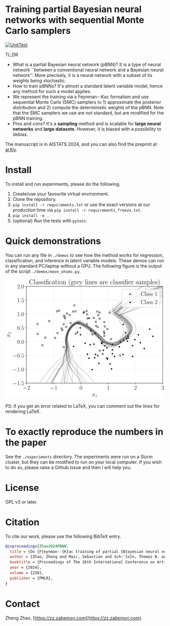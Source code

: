 # Training partial Bayesian neural networks with sequential Monte Carlo samplers
[![UnitTest](https://github.com/spdes/pbnn/actions/workflows/unittest.yml/badge.svg)](https://github.com/spdes/pbnn/actions/workflows/unittest.yml)

TL;DR 

- What is a partial Bayesian neural network (pBNN)? It is a type of neural network ``between a conventional neural network and a Bayesian neural network''. More precisely, it is a neural network with a subset of its weights being stochastic.
- How to train pBNNs? It's almost a standard latent variable model, hence any method for such a model applies.
- We represent the training via a Feynman--Kac formalism and use sequential Monte Carlo (SMC) samplers to 1) approximate the posterior distribution and 2) compute the deterministic weights of the pBNN. Note that the SMC samplers we use are not standard, but are modified for the pBNN training.
- Pros and cons? It's a **sampling** method and is scalable for **large neural networks** and **large datasets**. However, it is biased with a possibility to debias.

The manuscript is in AISTATS 2024, and you can also find the preprint at [arXiv](https://arxiv.org/abs/2310.19608).

# Install

To install and run experiments, please do the following.

1. Create/use your favourite virtual environment. 
2. Clone the repository.
3. `pip install -r requirements.txt` or use the exact versions at our production time via `pip install -r requirements_freeze.txt`.
4. `pip install -e .`
5. (optional) Run the tests with `pytest`.

# Quick demonstrations

You can run any file in `./demos` to see how the method works for regression, classification, and inference in latent variable models. These demos can run in any standard PC/laptop without a GPU. The following figure is the output of the script `./demos/moon_ohsmc.py`. 

![](./figs/moon_ohsmc.svg "Obtained from ./demos/moon_ohsmc.py")

PS: if you get an error related to LaTeX, you can comment out the lines for rendering LaTeX.

# To exactly reproduce the numbers in the paper
See the `./experiments` directory. The experiments were run on a Slurm cluster, but they can be modified to run on your local computer. If you wish to do so, please raise a Github Issue and then I will help you.

# License
GPL v3 or later.

# Citation
To cite our work, please use the following BibTeX entry. 

```bibtex
@inproceedings{Zhao2024PBNN,
  title = {On {F}eynman--{K}ac training of partial {B}ayesian neural networks},
  author = {Zhao, Zheng and Mair, Sebastian and Sch\"{o}n, Thomas B. and Sj\"{o}lund, Jens}, 
  booktitle = {Proceedings of The 26th International Conference on Artificial Intelligence and Statistics},
  year = {2024},
  volume = {238},
  publisher = {PMLR},
}
```

# Contact
Zheng Zhao, [https://zz.zabemon.com](https://zz.zabemon.com).
